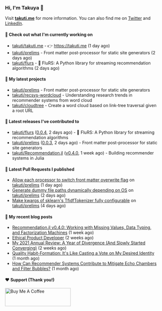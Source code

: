 ### Hi, I'm Takuya 👋

Visit **[takuti.me](https://takuti.me/)** for more information. You can also find me on [Twitter](https://twitter.com/takuti) and [LinkedIn](https://linkedin.com/in/takuti).

#### 👷 Check out what I'm currently working on


- [takuti/takuti.me](https://github.com/takuti/takuti.me) - :point_right: https://takuti.me (1 day ago)
- [takuti/prelims](https://github.com/takuti/prelims) - Front matter post-processor for static site generators (2 days ago)
- [takuti/flurs](https://github.com/takuti/flurs) - :ocean: FluRS: A Python library for streaming recommendation algorithms (2 days ago)

#### 🌱 My latest projects


- [takuti/prelims](https://github.com/takuti/prelims) - Front matter post-processor for static site generators
- [takuti/recsys-wordcloud](https://github.com/takuti/recsys-wordcloud) - Understanding research trends in recommender systems from word cloud
- [takuti/cloudtree](https://github.com/takuti/cloudtree) - Create a word cloud based on link-tree traversal given a root URL

#### 🔭 Latest releases I've contributed to


- [takuti/flurs](https://github.com/takuti/flurs) ([0.0.4](https://github.com/takuti/flurs/releases/tag/0.0.4), 2 days ago) - :ocean: FluRS: A Python library for streaming recommendation algorithms
- [takuti/prelims](https://github.com/takuti/prelims) ([0.0.3](https://github.com/takuti/prelims/releases/tag/0.0.3), 2 days ago) - Front matter post-processor for static site generators
- [takuti/Recommendation.jl](https://github.com/takuti/Recommendation.jl) ([v0.4.0](https://github.com/takuti/Recommendation.jl/releases/tag/v0.4.0), 1 week ago) - Building recommender systems in Julia

#### 🔨 Latest Pull Requests I published


- [Allow each processor to switch front matter overwrite flag](https://github.com/takuti/prelims/pull/11) on [takuti/prelims](https://github.com/takuti/prelims) (1 day ago)
- [Generate dummy file paths dynamically depending on OS](https://github.com/takuti/prelims/pull/10) on [takuti/prelims](https://github.com/takuti/prelims) (2 days ago)
- [Make kwargs of sklearn&#39;s TfidfTokenizer fully configurable](https://github.com/takuti/prelims/pull/9) on [takuti/prelims](https://github.com/takuti/prelims) (4 days ago)

#### 📜 My recent blog posts

- [Recommendation.jl v0.4.0: Working with Missing Values, Data Typing, and Factorization Machines](https://takuti.me/note/recommendation-julia-v040/) (1 week ago)
- [Ethical Product Developer](https://takuti.me/note/ethical-product-developer/) (2 weeks ago)
- [My 2021 Annual Review: A Year of Divergence (And Slowly Started Converging)](https://takuti.me/note/annual-review-2021/) (2 weeks ago)
- [Quality Habit-Formation: It&#39;s Like Casting a Vote on My Desired Identity](https://takuti.me/note/atomic-habits/) (1 month ago)
- [How Can Recommender Systems Contribute to Mitigate Echo Chambers and Filter Bubbles?](https://takuti.me/note/recsys-2021-echo-chambers-and-filter-bubbles/) (1 month ago)

#### ❤️ Support (Thank you!)

<a href="https://www.buymeacoffee.com/takuti" target="_blank"><img src="https://cdn.buymeacoffee.com/buttons/v2/default-yellow.png" alt="Buy Me A Coffee" style="height: 60px !important;width: 217px !important;" ></a>
